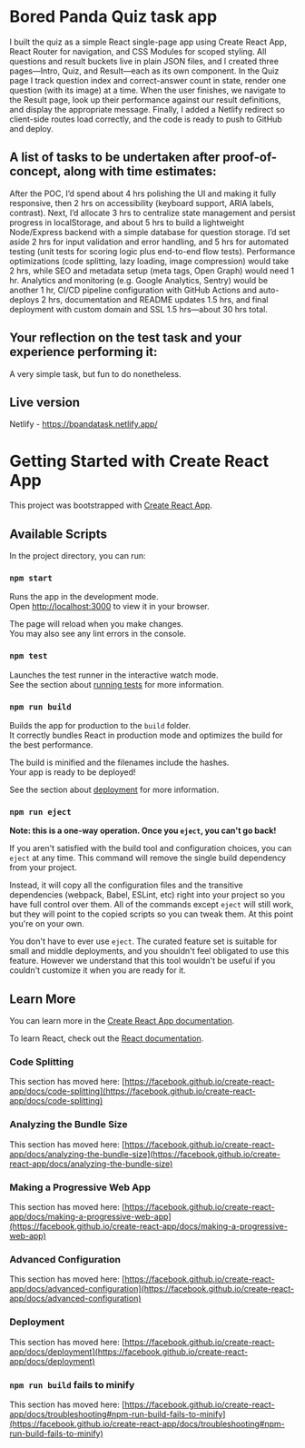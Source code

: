 # Bored Panda Quiz task app

I built the quiz as a simple React single-page app using Create React App, React Router for navigation, and CSS Modules for scoped styling. All questions and result buckets live in plain JSON files, and I created three pages—Intro, Quiz, and Result—each as its own component. In the Quiz page I track question index and correct-answer count in state, render one question (with its image) at a time. When the user finishes, we navigate to the Result page, look up their performance against our result definitions, and display the appropriate message. Finally, I added a Netlify redirect so client-side routes load correctly, and the code is ready to push to GitHub and deploy.


## A list of tasks to be undertaken after proof-of-concept, along with time estimates:

After the POC, I’d spend about 4 hrs polishing the UI and making it fully responsive, then 2 hrs on accessibility (keyboard support, ARIA labels, contrast). Next, I’d allocate 3 hrs to centralize state management and persist progress in localStorage, and about 5 hrs to build a lightweight Node/Express backend with a simple database for question storage. I’d set aside 2 hrs for input validation and error handling, and 5 hrs for automated testing (unit tests for scoring logic plus end-to-end flow tests). Performance optimizations (code splitting, lazy loading, image compression) would take 2 hrs, while SEO and metadata setup (meta tags, Open Graph) would need 1 hr. Analytics and monitoring (e.g. Google Analytics, Sentry) would be another 1 hr, CI/CD pipeline configuration with GitHub Actions and auto-deploys 2 hrs, documentation and README updates 1.5 hrs, and final deployment with custom domain and SSL 1.5 hrs—about 30 hrs total.

## Your reflection on the test task and your experience performing it: 

A very simple task, but fun to do nonetheless.

## Live version

Netlify - https://bpandatask.netlify.app/

# Getting Started with Create React App

This project was bootstrapped with [Create React App](https://github.com/facebook/create-react-app).

## Available Scripts

In the project directory, you can run:

### `npm start`

Runs the app in the development mode.\
Open [http://localhost:3000](http://localhost:3000) to view it in your browser.

The page will reload when you make changes.\
You may also see any lint errors in the console.

### `npm test`

Launches the test runner in the interactive watch mode.\
See the section about [running tests](https://facebook.github.io/create-react-app/docs/running-tests) for more information.

### `npm run build`

Builds the app for production to the `build` folder.\
It correctly bundles React in production mode and optimizes the build for the best performance.

The build is minified and the filenames include the hashes.\
Your app is ready to be deployed!

See the section about [deployment](https://facebook.github.io/create-react-app/docs/deployment) for more information.

### `npm run eject`

**Note: this is a one-way operation. Once you `eject`, you can't go back!**

If you aren't satisfied with the build tool and configuration choices, you can `eject` at any time. This command will remove the single build dependency from your project.

Instead, it will copy all the configuration files and the transitive dependencies (webpack, Babel, ESLint, etc) right into your project so you have full control over them. All of the commands except `eject` will still work, but they will point to the copied scripts so you can tweak them. At this point you're on your own.

You don't have to ever use `eject`. The curated feature set is suitable for small and middle deployments, and you shouldn't feel obligated to use this feature. However we understand that this tool wouldn't be useful if you couldn't customize it when you are ready for it.

## Learn More

You can learn more in the [Create React App documentation](https://facebook.github.io/create-react-app/docs/getting-started).

To learn React, check out the [React documentation](https://reactjs.org/).

### Code Splitting

This section has moved here: [https://facebook.github.io/create-react-app/docs/code-splitting](https://facebook.github.io/create-react-app/docs/code-splitting)

### Analyzing the Bundle Size

This section has moved here: [https://facebook.github.io/create-react-app/docs/analyzing-the-bundle-size](https://facebook.github.io/create-react-app/docs/analyzing-the-bundle-size)

### Making a Progressive Web App

This section has moved here: [https://facebook.github.io/create-react-app/docs/making-a-progressive-web-app](https://facebook.github.io/create-react-app/docs/making-a-progressive-web-app)

### Advanced Configuration

This section has moved here: [https://facebook.github.io/create-react-app/docs/advanced-configuration](https://facebook.github.io/create-react-app/docs/advanced-configuration)

### Deployment

This section has moved here: [https://facebook.github.io/create-react-app/docs/deployment](https://facebook.github.io/create-react-app/docs/deployment)

### `npm run build` fails to minify

This section has moved here: [https://facebook.github.io/create-react-app/docs/troubleshooting#npm-run-build-fails-to-minify](https://facebook.github.io/create-react-app/docs/troubleshooting#npm-run-build-fails-to-minify)
